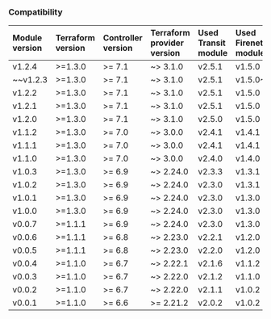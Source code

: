 ### Compatibility
Module version | Terraform version | Controller version | Terraform provider version | Used Transit module | Used Firenet module
:--- | :--- | :--- | :--- | :--- | :---
v1.2.4 | >=1.3.0 | >= 7.1 | ~> 3.1.0 | v2.5.1 | v1.5.0
~~v1.2.3 | >=1.3.0 | >= 7.1 | ~> 3.1.0 | v2.5.1 | v1.5.0~~
v1.2.2 | >=1.3.0 | >= 7.1 | ~> 3.1.0 | v2.5.1 | v1.5.0
v1.2.1 | >=1.3.0 | >= 7.1 | ~> 3.1.0 | v2.5.1 | v1.5.0
v1.2.0 | >=1.3.0 | >= 7.1 | ~> 3.1.0 | v2.5.0 | v1.5.0
v1.1.2 | >=1.3.0 | >= 7.0 | ~> 3.0.0 | v2.4.1 | v1.4.1
v1.1.1 | >=1.3.0 | >= 7.0 | ~> 3.0.0 | v2.4.1 | v1.4.1
v1.1.0 | >=1.3.0 | >= 7.0 | ~> 3.0.0 | v2.4.0 | v1.4.0
v1.0.3 | >=1.3.0 | >= 6.9 | ~> 2.24.0 | v2.3.3 | v1.3.1
v1.0.2 | >=1.3.0 | >= 6.9 | ~> 2.24.0 | v2.3.0 | v1.3.1
v1.0.1 | >=1.3.0 | >= 6.9 | ~> 2.24.0 | v2.3.0 | v1.3.0
v1.0.0 | >=1.3.0 | >= 6.9 | ~> 2.24.0 | v2.3.0 | v1.3.0
v0.0.7 | >=1.1.1 | >= 6.9 | ~> 2.24.0 | v2.3.0 | v1.3.0
v0.0.6 | >=1.1.1 | >= 6.8 | ~> 2.23.0 | v2.2.1 | v1.2.0
v0.0.5 | >=1.1.1 | >= 6.8 | ~> 2.23.0 | v2.2.0 | v1.2.0
v0.0.4 | >=1.1.0 | >= 6.7 | ~> 2.22.1 | v2.1.6 | v1.1.2
v0.0.3 | >=1.1.0 | >= 6.7 | ~> 2.22.0 | v2.1.2 | v1.1.0
v0.0.2 | >=1.1.0 | >= 6.7 | ~> 2.22.0 | v2.1.1 | v1.0.2
v0.0.1 | >=1.1.0 | >= 6.6 | >= 2.21.2 | v2.0.2 | v1.0.2